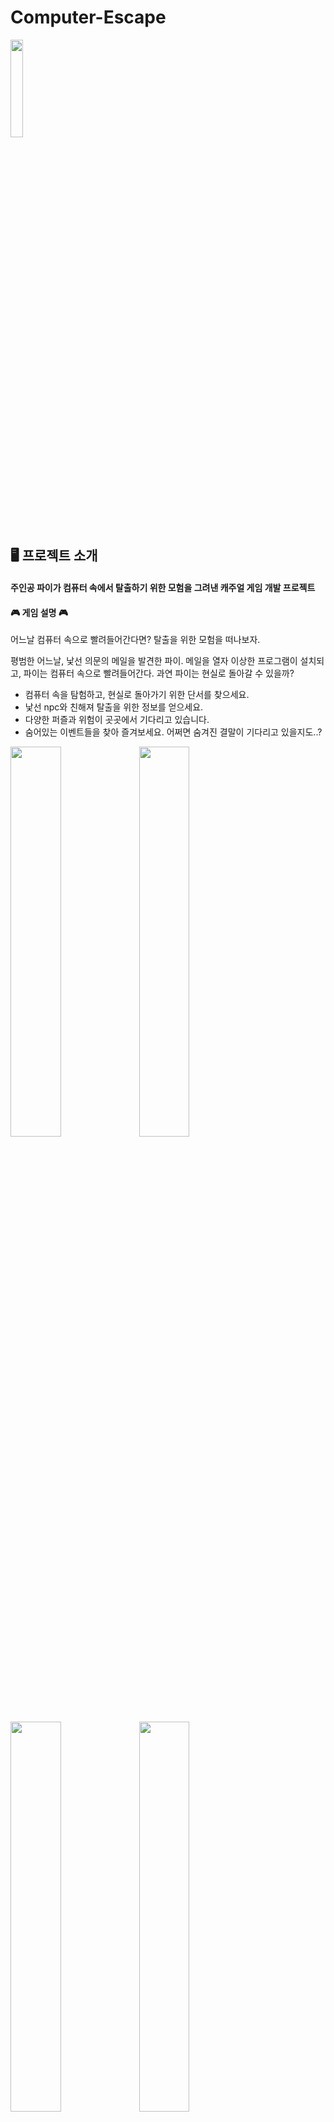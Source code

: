 # Computer-Escape
<img width="20%" src="https://github.com/user-attachments/assets/ce1b549c-1555-4915-8f0b-93e40c8f9849"/><br>


## 🖥️ 프로젝트 소개
#### 주인공 파이가 컴퓨터 속에서 탈출하기 위한 모험을 그려낸 캐주얼 게임 개발 프로젝트

#### 🎮 게임 설명 🎮

어느날 컴퓨터 속으로 빨려들어간다면?
탈출을 위한 모험을 떠나보자.

평범한 어느날, 낯선 의문의 메일을 발견한 파이.
메일을 열자 이상한 프로그램이 설치되고, 파이는 컴퓨터 속으로 빨려들어간다.
과연 파이는 현실로 돌아갈 수 있을까?

- 컴퓨터 속을 탐험하고, 현실로 돌아가기 위한 단서를 찾으세요.
- 낯선 npc와 친해져 탈출을 위한 정보를 얻으세요.
- 다양한 퍼즐과 위험이 곳곳에서 기다리고 있습니다.
- 숨어있는 이벤트들을 찾아 즐겨보세요.
어쩌면 숨겨진 결말이 기다리고 있을지도..?
<img width="40%" src="https://github.com/user-attachments/assets/5cbdadb8-52ff-48a6-81e9-3459eed8a7cd"/>
<img width="40%" src="https://github.com/user-attachments/assets/7594f8b2-5360-4b2b-82f5-c96ec2b59ff5"/><br>
<img width="40%" src="https://github.com/user-attachments/assets/69dc2134-7422-4e46-ae01-c7150915b112"/>
<img width="40%" src="https://github.com/user-attachments/assets/847e1650-de45-423f-b78f-beaf5d227e3d"/><br>
<img width="40%" src="https://github.com/user-attachments/assets/938cd014-03ed-4eb6-ba63-f1833492ee37"/>
<img width="40%" src="https://github.com/user-attachments/assets/9693780a-6b69-40c8-9e12-31980016c980"/><br>
<img width="40%" src="https://github.com/user-attachments/assets/a731b660-424d-4354-a705-74a8372bd713"/>
<img width="40%" src="https://github.com/user-attachments/assets/45d5d9d1-31bf-49cd-abea-5b834f47fee9"/>

<br>

## 🖥️ 개발 정보
### 개발언어
Lua
### 팀원
개발팀 5명, 디자인팀 2명, 기획팀 2명
### IDE
Sublime Text3 & VScode
### 게임엔진
Solar2D

## 🕰️ 개발 기간
- 23/07 ~ 23/09/20 (약 3달)

## 🖥️ 게임 출시일
- 23/09/22 금

## 🌐 게임 출시 장소
- Google Play 스토어

## 🌐 게임 다운로드 URL
- https://play.google.com/store/apps/details?id=com.solar2d.app.Computer_Escape&pli=1


